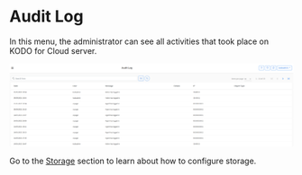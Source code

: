 # Audit Log

In this menu, the administrator can see all activities that took place on KODO for Cloud server.

![](../../.gitbook/assets/image%20%2873%29.png)

Go to the [Storage](https://storware.gitbook.io/kodo-for-cloud-office365/administration/kodoadmin-user-guide/storage) section to learn about how to configure storage.

